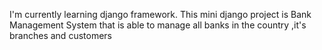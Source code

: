 I'm currently learning django framework.
This mini django project is Bank Management System that is able to manage all banks in the country ,it's branches and customers 
